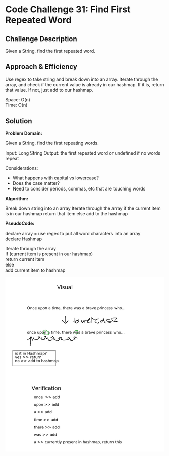 # Code Challenge 31: Find First Repeated Word

<!-- Short summary or background information -->

## Challenge Description

<!-- Description of the challenge -->

Given a String, find the first repeated word.

## Approach & Efficiency

<!-- What approach did you take? Why? What is the Big O space/time for this approach? -->

Use regex to take string and break down into an array. Iterate through the array, and check if the current value is already in our hashmap. If it is, return that value. If not, just add to our hashmap.

Space: O(n)  
Time: O(n)

## Solution

<!-- Embedded whiteboard image -->

**Problem Domain:**

Given a String, find the first repeating words.

Input: Long String
Output: the first repeated word or undefined if no words repeat

Considerations:

- What happens with capital vs lowercase?
- Does the case matter?
- Need to consider periods, commas, etc that are touching words

**Algorithm:**

Break down string into an array
Iterate through the array
if the current item is in our hashmap
return that item
else add to the hashmap

**PseudoCode:**

declare array = use regex to put all word characters into an array  
declare Hashmap

Iterate through the array  
If (current item is present in our hashmap)  
return current item  
else  
add current item to hashmap

![UML](aww-board.png)
